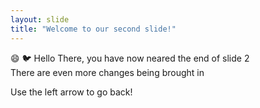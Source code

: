 ```yaml
---
layout: slide
title: "Welcome to our second slide!"
---
```

😄 🐦 Hello There, you have now neared the end of slide 2  
There are even more changes being brought in   

Use the left arrow to go back!

